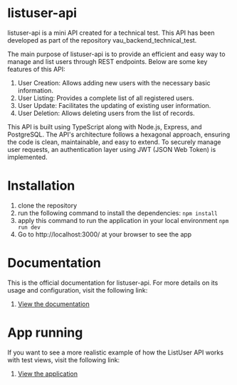 # listuser-api

listuser-api is a mini API created for a technical test. This API has been developed as part of the repository vau_backend_technical_test.

The main purpose of listuser-api is to provide an efficient and easy way to manage and list users through REST endpoints. Below are some key features of this API:

1. User Creation: Allows adding new users with the necessary basic information.
2. User Listing: Provides a complete list of all registered users.
3. User Update: Facilitates the updating of existing user information.
4. User Deletion: Allows deleting users from the list of records.

This API is built using TypeScript along with Node.js, Express, and PostgreSQL. The API's architecture follows a hexagonal approach, ensuring the code is clean, maintainable, and easy to extend. To securely manage user requests, an authentication layer using JWT (JSON Web Token) is implemented.


# Installation
1. clone the repository
2. run the following command to install the dependencies: `npm install`
3. apply this command to run the application in your local environment `npm run dev`
4. Go to http://localhost:3000/ at your browser to see the app


# Documentation
This is the official documentation for listuser-api. For more details on its usage and configuration, visit the following link:
1. [View the documentation](https://aesthetic-squirrel-569165.netlify.app)


# App running
If you want to see a more realistic example of how the ListUser API works with test views, visit the following link:
1. [View the application](https://velvety-tulumba-8ba4fd.netlify.app/sign-in)
